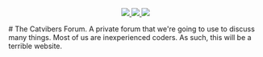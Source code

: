 <p align="center">
  <a href="https://www.codefactor.io/repository/github/catvibers/catvibers.github.io">
    <img src="https://img.shields.io/codefactor/grade/github/catvibers/catvibers.github.io?style=for-the-badge">
  </a>
  <a href="https://app.netlify.com/sites/catvibers/deploys"> 
    <img src="https://img.shields.io/netlify/be4fe129-6cb6-4e35-8463-b7244bdc8ba7?style=for-the-badge">
  </a>
  <a href="https://github.com/Catvibers/catvibers.github.io/blob/main/LICENSE">
    <img src="https://img.shields.io/github/license/catvibers/catvibers.github.io?style=for-the-badge">
  </a>
</p>
# The Catvibers Forum.
A private forum that we're going to use to discuss many things.
Most of us are inexperienced coders. As such, this will be a terrible website.
